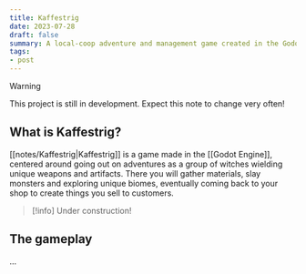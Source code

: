 ```yaml
---
title: Kaffestrig
date: 2023-07-28
draft: false
summary: A local-coop adventure and management game created in the Godot Engine.
tags:
- post
---
```

> [!warning]
> This project is still in development. Expect this note to change very often! 

## What is Kaffestrig?
[[notes/Kaffestrig|Kaffestrig]] is a game made in the [[Godot Engine]], centered around going out on adventures as a group of witches wielding unique weapons and artifacts. There you will gather materials, slay monsters and exploring unique biomes, eventually coming back to your shop to create things you sell to customers.

>[!info]
>Under construction!

## The gameplay
...